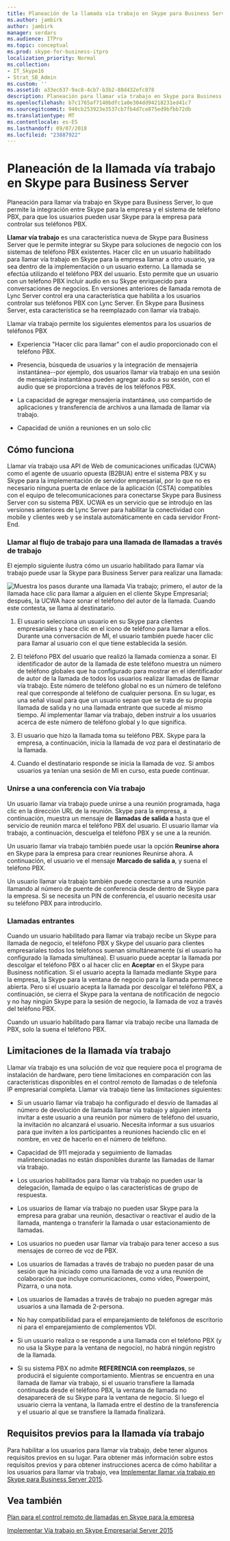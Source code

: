 ```yaml
---
title: Planeación de la llamada vía trabajo en Skype para Business Server
ms.author: jambirk
author: jambirk
manager: serdars
ms.audience: ITPro
ms.topic: conceptual
ms.prod: skype-for-business-itpro
localization_priority: Normal
ms.collection:
- IT_Skype16
- Strat_SB_Admin
ms.custom: ''
ms.assetid: a33ec637-9ac8-4cb7-b3b2-88d432efc078
description: Planeación para llamar vía trabajo en Skype para Business Server, lo que permite la integración entre Skype para la empresa y el sistema de teléfono PBX, para que los usuarios pueden usar Skype para la empresa para controlar sus teléfonos PBX.
ms.openlocfilehash: b7c1765af7140bdfc1a0e304dd94218231ed41c7
ms.sourcegitcommit: 940cb253923e3537cb7fb4d7ce875ed9bfbb72db
ms.translationtype: MT
ms.contentlocale: es-ES
ms.lasthandoff: 09/07/2018
ms.locfileid: "23887922"
---
```

# <a name="plan-for-call-via-work-in-skype-for-business-server"></a>Planeación de la llamada vía trabajo en Skype para Business Server
 
Planeación para llamar vía trabajo en Skype para Business Server, lo que permite la integración entre Skype para la empresa y el sistema de teléfono PBX, para que los usuarios pueden usar Skype para la empresa para controlar sus teléfonos PBX.
  
 **Llamar vía trabajo** es una característica nueva de Skype para Business Server que le permite integrar su Skype para soluciones de negocio con los sistemas de teléfono PBX existentes. Hacer clic en un usuario habilitado para llamar vía trabajo en Skype para la empresa llamar a otro usuario, ya sea dentro de la implementación o un usuario externo. La llamada se efectúa utilizando el teléfono PBX del usuario. Esto permite que un usuario con un teléfono PBX incluir audio en su Skype enriquecido para conversaciones de negocios. En versiones anteriores de llamada remota de Lync Server control era una característica que habilita a los usuarios controlar sus teléfonos PBX con Lync Server. En Skype para Business Server, esta característica se ha reemplazado con llamar vía trabajo.
  
Llamar vía trabajo permite los siguientes elementos para los usuarios de teléfonos PBX
  
- Experiencia "Hacer clic para llamar" con el audio proporcionado con el teléfono PBX.
    
- Presencia, búsqueda de usuarios y la integración de mensajería instantánea--por ejemplo, dos usuarios llamar vía trabajo en una sesión de mensajería instantánea pueden agregar audio a su sesión, con el audio que se proporciona a través de los teléfonos PBX.
    
- La capacidad de agregar mensajería instantánea, uso compartido de aplicaciones y transferencia de archivos a una llamada de llamar vía trabajo.
    
- Capacidad de unión a reuniones en un solo clic
    
## <a name="how-it-works"></a>Cómo funciona

Llamar vía trabajo usa API de Web de comunicaciones unificadas (UCWA) como el agente de usuario opuesta (B2BUA) entre el sistema PBX y su Skype para la implementación de servidor empresarial, por lo que no es necesario ninguna puerta de enlace de la aplicación (CSTA) compatibles con el equipo de telecomunicaciones para conectarse Skype para Business Server con su sistema PBX. UCWA es un servicio que se introdujo en las versiones anteriores de Lync Server para habilitar la conectividad con mobile y clientes web y se instala automáticamente en cada servidor Front-End.
  
### <a name="call-workflow-for-a-call-via-work-call"></a>Llamar al flujo de trabajo para una llamada de llamadas a través de trabajo

El ejemplo siguiente ilustra cómo un usuario habilitado para llamar vía trabajo puede usar la Skype para Business Server para realizar una llamada:
  
![Muestra los pasos durante una llamada Vía trabajo; primero, el autor de la llamada hace clic para llamar a alguien en el cliente Skype Empresarial; después, la UCWA hace sonar el teléfono del autor de la llamada. Cuando este contesta, se llama al destinatario.](../../media/050e88ed-e18e-40c0-84d5-b17fe40c305a.jpg)
  
1. El usuario selecciona un usuario en su Skype para clientes empresariales y hace clic en el icono de teléfono para llamar a ellos. Durante una conversación de MI, el usuario también puede hacer clic para llamar al usuario con el que tiene establecida la sesión.
    
2. El teléfono PBX del usuario que realizó la llamada comienza a sonar. El identificador de autor de la llamada de este teléfono muestra un número de teléfono globales que ha configurado para mostrar en el identificador de autor de la llamada de todos los usuarios realizar llamadas de llamar vía trabajo. Este número de teléfono global no es un número de teléfono real que corresponde al teléfono de cualquier persona. En su lugar, es una señal visual para que un usuario sepan que se trata de su propia llamada de salida y no una llamada entrante que sucede al mismo tiempo. Al implementar llamar vía trabajo, deben instruir a los usuarios acerca de este número de teléfono global y lo que significa.
    
3. El usuario que hizo la llamada toma su teléfono PBX. Skype para la empresa, a continuación, inicia la llamada de voz para el destinatario de la llamada. 
    
4. Cuando el destinatario responde se inicia la llamada de voz. Si ambos usuarios ya tenían una sesión de MI en curso, esta puede continuar.
    
### <a name="joining-a-conference-with-call-via-work"></a>Unirse a una conferencia con Vía trabajo

Un usuario llamar vía trabajo puede unirse a una reunión programada, haga clic en la dirección URL de la reunión. Skype para la empresa, a continuación, muestra un mensaje de **llamadas de salida a** hasta que el servicio de reunión marca el teléfono PBX del usuario. El usuario llamar vía trabajo, a continuación, descuelga el teléfono PBX y se une a la reunión.
  
Un usuario llamar vía trabajo también puede usar la opción **Reunirse ahora** en Skype para la empresa para crear reuniones Reunirse ahora. A continuación, el usuario ve el mensaje **Marcado de salida a**, y suena el teléfono PBX.
  
Un usuario llamar vía trabajo también puede conectarse a una reunión llamando al número de puente de conferencia desde dentro de Skype para la empresa. Si se necesita un PIN de conferencia, el usuario necesita usar su teléfono PBX para introducirlo.
  
### <a name="incoming-calls"></a>Llamadas entrantes

Cuando un usuario habilitado para llamar vía trabajo recibe un Skype para llamada de negocio, el teléfono PBX y Skype del usuario para clientes empresariales todos los teléfonos suenan simultáneamente (si el usuario ha configurado la llamada simultánea). El usuario puede aceptar la llamada por descolgar el teléfono PBX o al hacer clic en **Aceptar** en el Skype para Business notification. Si el usuario acepta la llamada mediante Skype para la empresa, la Skype para la ventana de negocio para la llamada permanece abierta. Pero si el usuario acepta la llamada por descolgar el teléfono PBX, a continuación, se cierra el Skype para la ventana de notificación de negocio y no hay ningún Skype para la sesión de negocio, la llamada de voz a través del teléfono PBX.
  
Cuando un usuario habilitado para llamar vía trabajo recibe una llamada de PBX, solo la suena el teléfono PBX.
  
## <a name="limitations-of-call-via-work"></a>Limitaciones de la llamada vía trabajo

Llamar vía trabajo es una solución de voz que requiere poca el programa de instalación de hardware, pero tiene limitaciones en comparación con las características disponibles en el control remoto de llamadas o de telefonía IP empresarial completa. Llamar vía trabajo tiene las limitaciones siguientes:
  
- Si un usuario llamar vía trabajo ha configurado el desvío de llamadas al número de devolución de llamada llamar vía trabajo y alguien intenta invitar a este usuario a una reunión por número de teléfono del usuario, la invitación no alcanzará el usuario. Necesita informar a sus usuarios para que inviten a los participantes a reuniones haciendo clic en el nombre, en vez de hacerlo en el número de teléfono. 
    
- Capacidad de 911 mejorada y seguimiento de llamadas malintencionadas no están disponibles durante las llamadas de llamar vía trabajo.
    
- Los usuarios habilitados para llamar vía trabajo no pueden usar la delegación, llamada de equipo o las características de grupo de respuesta.
    
- Los usuarios de llamar vía trabajo no pueden usar Skype para la empresa para grabar una reunión, desactivar o reactivar el audio de la llamada, mantenga o transferir la llamada o usar estacionamiento de llamadas.
    
- Los usuarios no pueden usar llamar vía trabajo para tener acceso a sus mensajes de correo de voz de PBX.
    
- Los usuarios de llamadas a través de trabajo no pueden pasar de una sesión que ha iniciado como una llamada de voz a una reunión de colaboración que incluye comunicaciones, como vídeo, Powerpoint, Pizarra, o una nota.
    
- Los usuarios de llamadas a través de trabajo no pueden agregar más usuarios a una llamada de 2-persona.
    
- No hay compatibilidad para el emparejamiento de teléfonos de escritorio ni para el emparejamiento de complementos VDI.
    
- Si un usuario realiza o se responde a una llamada con el teléfono PBX (y no usa la Skype para la ventana de negocio), no habrá ningún registro de la llamada.
    
- Si su sistema PBX no admite **REFERENCIA con reemplazos**, se producirá el siguiente comportamiento. Mientras se encuentra en una llamada de llamar vía trabajo, si el usuario transfiere la llamada continuada desde el teléfono PBX, la ventana de llamada no desaparecerá de su Skype para la ventana de negocio. Si luego el usuario cierra la ventana, la llamada entre el destino de la transferencia y el usuario al que se transfiere la llamada finalizará. 
    
## <a name="prerequisites-for-call-via-work"></a>Requisitos previos para la llamada vía trabajo

Para habilitar a los usuarios para llamar vía trabajo, debe tener algunos requisitos previos en su lugar. Para obtener más información sobre estos requisitos previos y para obtener instrucciones acerca de cómo habilitar a los usuarios para llamar vía trabajo, vea [Implementar llamar vía trabajo en Skype para Business Server 2015](../../deploy/deploy-call-via-work.md). 
  
## <a name="see-also"></a>Vea también

[Plan para el control remoto de llamadas en Skype para la empresa](remote-call-control.md)
  
[Implementar Vía trabajo en Skype Empresarial Server 2015](../../deploy/deploy-call-via-work.md)

